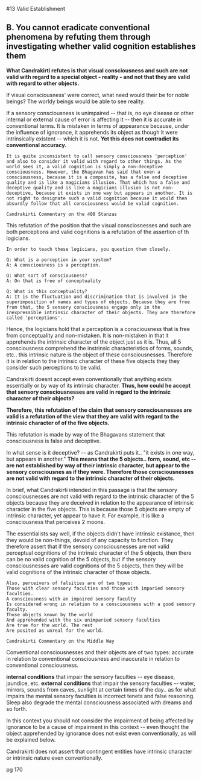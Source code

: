 #13 Valid Establishment

## B. You cannot eradicate conventional phenomena by refuting them through investigating whether valid cognition establishes them

**What Candrakirti refutes is that visual consciousness and such are not valid with regard to a special object - reality - and not that they are valid with regard to other objects.**

If visual consciousness' were correct, what need would their be for noble beings? The worldy beings would be able to see reality.

If a sensory consciousness is unimpaired -- that is, no eye disease or other internal or external cause of error is affecting it -- then it is accurate in conventional terms. It is mistaken in terms of appearance because, under the influence of ignorance, it apprehends its object as though it were intrinsically existent -- which it is not. **Yet this does not contradict its conventional accuracy.**

```
It is quite inconsistent to call sensory consciousness 'perception' and also to consider it valid with regard to other things. As the world sees it, a valid cognition is simply a non-deceptive consciousness. However, the Bhagavan has said that even a consciousness, because it is a composite, has a false and deceptive quality and is like a magicians illusion. That which has a false and deceptive quality and is like a magicians illusion is not non-deceptive, because it exists in one way but appears in another. It is not right to designate such a valid cognition because it would then absurdly follow that all consciousness would be valid cognition.

Candrakirti Commentary on the 400 Stanzas
```

This refutation of the position that the visual consciosnesses and such are both perceptions and valid cognitions is a refutation of the assertion of th logicians.

```
In order to teach these logicians, you question them closely.

Q: What is a perception in your system?
A: A consciousness is a perception.

Q: What sort of consciousness?
A: On that is free of conceptuality

Q: What is this conceptuality?
A: It is the fluctuation and discrimination that is involved in the superimposition of names and types of objects. Because they are free from that, the 5 sensory consciousness engage only in the inexpressible intrinsic character of their objects. They are therefore called 'perceptions'.
```

Hence, the logicians hold that a perception is a consciousness that is free from conceptuality and non-mistaken. It is non-mistaken in that it apprehends the intrinsic character of the object just as it is. Thus, all 5 consciousness comprehend the instrinsic characteristics of forms, sounds, etc.. this intrinsic nature is the object of these consciousnesses. Therefore it is in relation to the intrinsic character of these five objects they they consider such perceptions to be valid.

Candrakirti doesnt accept even conventionally that anything exists essentially or by way of its intrinsic character. **Thus, how could he accept that sensory consciousnesses are valid in regard to the intrinsic character of their objects?**  

**Therefore, this refutation of the claim that sensory consciousnesses are valid is a refutation of the view that they are valid with regard to the intrinsic character of of the five objects.**

This refutation is made by way of the Bhagavans statement that consciousness is false and deceptive. 

In what sense is it deceptive? -- as Candrakirti puts it.. "it exists in one way, but appears in another." **This means that the 5 objects.. form, sound, etc -- are not established by way of their intrinsic character, but appear to the sensory consciousnes as if they were. Therefore those consciousnesses are not valid with regard to the intrinsic character of their objects.**

In brief, what Candrakirti intended in this passage is that the sensory consciousnesses are not valid with regard to the intrinsic character of the 5 objects because they are deceived in relation to the appearance of intrinsic character in the five objects. This is because those 5 objects are empty of intrinsic character, yet appear to have it. For example, it is like a consciousness that perceives 2 moons. 

The essentialists say well, if the objects didn't have intrinsic existance, then they would be non-things, devoid of any capacity to function. They therefore assert that if the sensory consciousnesses are not valid perceptual cognitions of the intrinsic character of the 5 objects, then there can be no valid cognition of the 5 objects, but if the sensory consciousnesses are valid cognitions of the 5 objects, then they will be valid cognitions of the intrinsic character of those objects.

```
Also, perceivers of falsities are of two types:
Those with clear sensory faculties and those with imparied sensory faculties.
A consciousness with an impaired sensory faculty
Is considered wrong in relation to a consciousness with a good sensory faculty.
Those objects known by the world
And apprehended with the six unimparied sensory faculties
Are true for the world. The rest
Are posited as unreal for the world.

Candrakirti Commentary on the Middle Way
```

Conventional consciousnesses and their objects are of two types: accurate in relation to conventional consciousness and inaccurate in relation to conventional consciousness. 

**internal conditions** that impair the sensory faculties -- eye disease, jaundice, etc.
**external conditions** that impair the sensory faculties -- water, mirrors, sounds from caves, sunlight at certain times of the day.. as for what impairs the mental sensory faculties is incorrect tenets and false reasoning. Sleep also degrade the mental consciousness associated with dreams and so forth.

In this context you should not consider the impairment of being affected by ignorance to be a cause of impairment in this context -- even thought the object apprehended by ignorance does not exist even conventionally, as will be explained below.

Candrakirti does not assert that contingent entities have intrinsic character or intrinsic nature even conventionally.

pg 170








